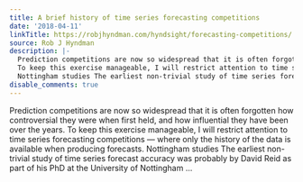 ```yaml
---
title: A brief history of time series forecasting competitions
date: '2018-04-11'
linkTitle: https://robjhyndman.com/hyndsight/forecasting-competitions/
source: Rob J Hyndman
description: |-
  Prediction competitions are now so widespread that it is often forgotten how controversial they were when first held, and how influential they have been over the years.
  To keep this exercise manageable, I will restrict attention to time series forecasting competitions &mdash; where only the history of the data is available when producing forecasts.
  Nottingham studies The earliest non-trivial study of time series forecast accuracy was probably by David Reid as part of his PhD at the University of Nottingham ...
disable_comments: true
---
```

Prediction competitions are now so widespread that it is often forgotten how controversial they were when first held, and how influential they have been over the years.
To keep this exercise manageable, I will restrict attention to time series forecasting competitions &mdash; where only the history of the data is available when producing forecasts.
Nottingham studies The earliest non-trivial study of time series forecast accuracy was probably by David Reid as part of his PhD at the University of Nottingham ...